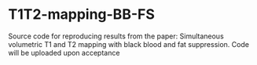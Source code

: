 # T1T2-mapping-BB-FS
Source code for reproducing results from the paper: Simultaneous volumetric T1 and T2 mapping with black blood and fat suppression.
Code will be uploaded upon acceptance
